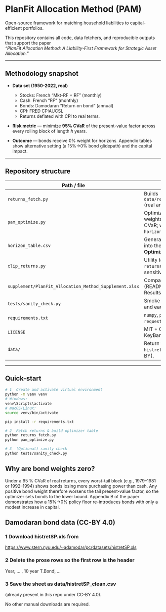 # PlanFit Allocation Method (PAM)

Open-source framework for matching household liabilities to capital-efficient
portfolios.

This repository contains all code, data fetchers, and reproducible outputs
that support the paper  
*“PlanFit Allocation Method: A Liability-First Framework for Strategic Asset
Allocation.”*

---

## Methodology snapshot

* **Data set (1950-2022, real)**  
  * Stocks: French “Mkt-RF + RF” (monthly)  
  * Cash: French “RF” (monthly)  
  * Bonds: Damodaran “Return on bond” (annual)  
  * CPI: FRED CPIAUCSL  
  * Returns deflated with CPI to real terms.

* **Risk metric** — minimize **95% CVaR** of the present-value factor across
  every rolling block of length *h* years.

* **Outcome** — bonds receive 0% weight for horizons. Appendix tables
  show alternative setting (a 15%→0% bond glidepath) and the
  capital impact.

---

## Repository structure

| Path / file | Purpose |
|-------------|---------|
| `returns_fetch.py` | Builds `data/returns_1950_2022.csv` (real annual returns). |
| `pam_optimize.py` | Optimizes horizon-specific weights (1–30 yr) at 95 % CVaR; writes `horizon_table.csv`. |
| `horizon_table.csv` | Generated output to paste into the Excel supplement’s **Optimizer** tab. |
| `clip_returns.py` | Utility to create `returns_1950_2019.csv` for sensitivity Table C. |
| `supplement/PlanFit_Allocation_Method_Supplement.xlsx` | Companion workbook (README, Inputs, Calcs, Results). |
| `tests/sanity_check.py` | Smoke test: table is 30×5 and each row sums to 1.0. |
| `requirements.txt` | `numpy`, `pandas`, `scipy`, `requests`. |
| `LICENSE` | MIT + CC-BY notice + KeyBank disclaimer. |
| `data/` | Return files; includes `histretSP_clean.csv` (CC-BY). |

---

## Quick-start
```bash
# 1  Create and activate virtual environment
python -m venv venv
# Windows:
venv\Scripts\activate
# macOS/Linux:
source venv/bin/activate

pip install -r requirements.txt

# 2  Fetch returns & build optimizer table
python returns_fetch.py
python pam_optimize.py

# 3  (Optional) sanity check
python tests/sanity_check.py
```
## Why are bond weights zero?

Under a 95 % CVaR of real returns, every worst-tail block (e.g., 1979–1981
or 1992–1994) shows bonds losing more purchasing power than cash.
Any positive bond weight therefore worsens the tail present-value factor, so
the optimizer sets bonds to the lower bound.
Appendix B of the paper demonstrates how a 15%→0% policy floor re-introduces
bonds with only a modest increase in capital.

## Damodaran bond data (CC-BY 4.0)

### 1  Download histretSP.xls from
https://www.stern.nyu.edu/~adamodar/pc/datasets/histretSP.xls

### 2  Delete the prose rows so the first row is the header
Year, … , 10 year T.Bond, …

### 3  Save the sheet as data/histretSP_clean.csv
(already present in this repo under CC-BY 4.0).


No other manual downloads are required.
